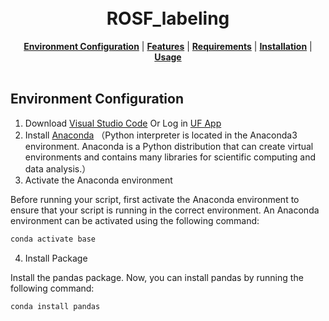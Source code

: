 <h1 align="center">
  <br/>ROSF_labeling
</h1>



<div align="center">
  <a href="#Environment Configuration"><b>Environment Configuration</b></a> |
  <a href="#features"><b>Features</b></a> |
  <a href="#requirements"><b>Requirements</b></a> |
  <a href="#installation"><b>Installation</b></a> |
  <a href="#usage"><b>Usage</b></a>
  
</div>

<br/>

## Environment Configuration

1. Download [Visual Studio Code](https://code.visualstudio.com/) Or Log in [UF App](https://login.apps.ufl.edu/logon/LogonPoint/tmindex.html)
2. Install [Anaconda](https://www.continuum.io/downloads) （Python interpreter is located in the Anaconda3 environment. Anaconda is a Python distribution that can create virtual environments and contains many libraries for scientific computing and data analysis.）
3. Activate the Anaconda environment
   
 Before running your script, first activate the Anaconda environment to ensure that your script is running in the correct environment. An Anaconda environment can be activated using the following command:
```bash
conda activate base

```
4. Install Package

 Install the pandas package. Now, you can install pandas by running the following command:
```bash
conda install pandas
```
